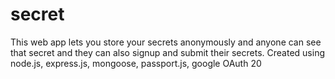 # secret
This web app lets you store your secrets anonymously and anyone can see that secret and they can also signup and submit their secrets.
Created using node.js, express.js, mongoose, passport.js, google OAuth 20
